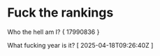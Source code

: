 # Fuck the rankings

Who the hell am I?
{ 17990836 }

What fucking year is it?
[ 2025-04-18T09:26:40Z ]
